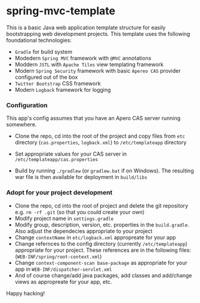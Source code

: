 spring-mvc-template
===================

This is a basic Java web application template structure for easily bootstrapping web development projects. This template uses the following foundational technologies:

* `Gradle` for build system
* Modedern `Spring MVC` framework with `@MVC` annotations
* Moddern `JSTL` with `Apache Tiles` view templating framework
* Modern `Spring Security` framework with basic `Apereo CAS` provider configured out of the box
* `Twitter Bootstrap` CSS framework
* Modern `Logback` framework for logging

### Configuration

This app's config assumes that you have an Apero CAS server running somewhere. 

* Clone the repo, cd into the root of the project and copy files from `etc` directory (`cas.properties`, `logback.xml`) to `/etc/templateapp` directory

* Set appropriate values for your CAS server in `/etc/templateapp/cas.properties`

* Build by running `./gradlew` (or `gradlew.bat` if on Windows). The resulting war file is then available for deployment in `build/libs`

### Adopt for your project development

* Clone the repo, cd into the root of project and delete the git repository e.g. `rm -rf .git` (so that you could create your own)
* Modify project name in `settings.gradle`
* Modify group, description, version, etc. properties in the `build.gradle`. Also adjust the dependecies appropriate to your project
* Change `contextName` in `etc/logback.xml` appropreate for your app
* Change refernces to the config directory (currently `/etc/templateapp`) appropriate for your project. These references are in the following files: (`WEB-INF/spring/root-context.xml`)
* Change `context-component-scan base-package` as appropriate for your app in `WEB-INF/dispatcher-servlet.xml`
* And of course change/add java packages, add classes and add/change views as appropreate for your app, etc.

Happy hacking!





